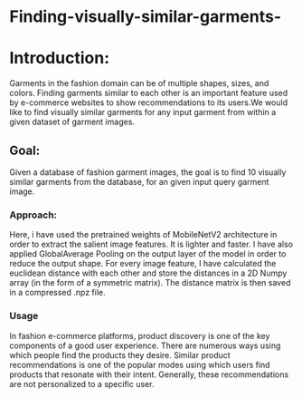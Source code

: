 # Finding-visually-similar-garments-
 

# Introduction:
Garments in the fashion domain can be of multiple shapes, sizes, and colors. Finding garments similar to each other is an important feature used by e-commerce websites to show recommendations to its users.We would like to find visually similar garments for any input garment from within a given dataset of garment
images.

## Goal: 
Given a database of fashion garment images, the goal is to find 10 visually similar garments from the database, for an given input query garment image.


### Approach:
Here, i have used the pretrained weights of MobileNetV2 architecture in order to extract the salient image features. It is lighter and faster. I have also applied GlobalAverage Pooling on the output layer of the model in order to reduce the output shape. For every image feature, I have calculated the euclidean distance with each other and store the distances in a 2D Numpy array (in the form of a symmetric matrix). The distance matrix is then saved in a compressed .npz file.


### Usage
In fashion e-commerce platforms, product discovery is one of the key components of a good user experience. There are numerous ways using which people find the products they desire. Similar product recommendations is one of the popular modes using which users find products that resonate with their intent. Generally, these recommendations are not personalized to a specific user.
